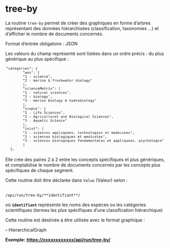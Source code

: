 # tree-by

La routine `tree-by` permet de créer des graphiques en forme d’arbres représentant des données hiérarchisées \(classification, taxonomies ...\) et d’afficher le nombre de documents concernés. 

Format d’entrée obligatoire : JSON

Les valeurs du champ représenté sont listées dans un ordre précis : du plus générique au plus spécifique : 

![Exemple en format Json](../../.gitbook/assets/image%20%283%29.png)

Elle crée des paires 2 à 2 entre les concepts spécifiques et plus génériques, et comptabilise le nombre de documents concernés par les concepts plus spécifiques de chaque segment. 

Cette routine doit être déclarée dans `Value` \(Valeur\) selon : 

                                                                       /api/run/tree-by/**identifiant**/ 

où **`identifiant`** représente les noms des espèces ou les catégories scientifiques \(termes les plus spécifiques d’une classification hiérarchique\) 

Cette routine est destinée à être utilisée avec le format graphique :

**-** HierarchicalGraph

**Exemple:** [**https://xxxxxxxxxxxx/api/run/tree-by/**](https://xxxxxxxxxxxx/api/run/classif-by/)   
 

